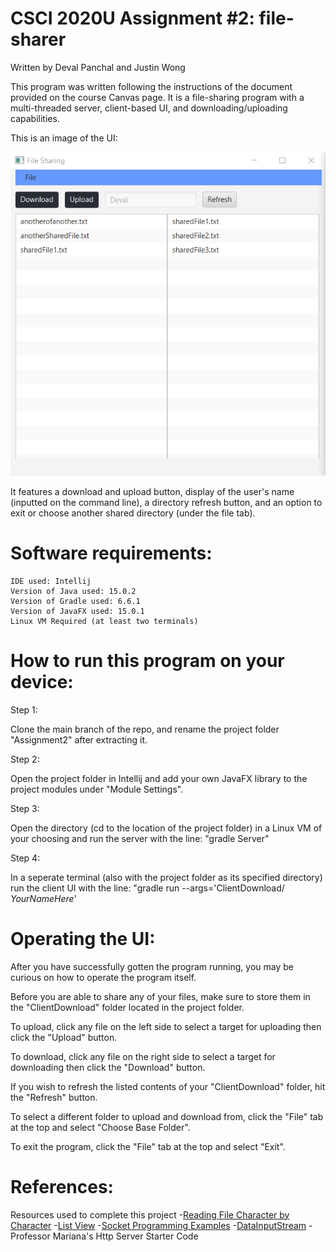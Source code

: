 # CSCI 2020U Assignment #2: file-sharer
Written by Deval Panchal and Justin Wong

This program was written following the instructions of the document provided on the course Canvas page. 
It is a file-sharing program with a multi-threaded server, client-based UI, and downloading/uploading capabilities.
	
This is an image of the UI:

![ProjectImage](./ProjectImage.PNG)

It features a download and upload button, display of the user's name (inputted on the command line), a directory refresh button,
and an option to exit or choose another shared directory (under the file tab).


# Software requirements:

	IDE used: Intellij
	Version of Java used: 15.0.2
	Version of Gradle used: 6.6.1
	Version of JavaFX used: 15.0.1
	Linux VM Required (at least two terminals)
	
# How to run this program on your device:

Step 1:

Clone the main branch of the repo, and rename the project folder "Assignment2" after extracting it.

Step 2:

Open the project folder in Intellij and add your own JavaFX library to the project modules under "Module Settings".

Step 3:

Open the directory (cd to the location of the project folder) in a Linux VM of your choosing and run the server with the line:
	"gradle Server"
	
Step 4:

In a seperate terminal (also with the project folder as its specified directory) run the client UI with the line:
	"gradle run --args='ClientDownload/ *YourNameHere*'
	
# Operating the UI:

After you have successfully gotten the program running, you may be curious on how to operate the program itself.

Before you are able to share any of your files, make sure to store them in the "ClientDownload" folder located in the project folder.

To upload, click any file on the left side to select a target for uploading then click the "Upload" button.

To download, click any file on the right side to select a target for downloading then click the "Download" button.

If you wish to refresh the listed contents of your "ClientDownload" folder, hit the "Refresh" button.

To select a different folder to upload and download from, click the "File" tab at the top and select "Choose Base Folder".

To exit the program, click the "File" tab at the top and select "Exit".

# References:
Resources used to complete this project
-[Reading File Character by Character](https://www.codejava.net/java-se/file-io/how-to-read-and-write-text-file-in-java)
-[List View](https://docs.oracle.com/javafx/2/ui_controls/list-view.htm)
-[Socket Programming Examples](https://cs.lmu.edu/~ray/notes/javanetexamples/)
-[DataInputStream](https://docs.oracle.com/javase/7/docs/api/java/io/DataInputStream.html)
-Professor Mariana's Http Server Starter Code
